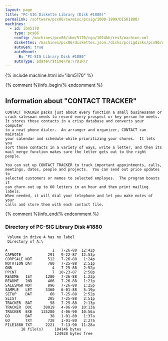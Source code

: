 ```yaml
---
layout: page
title: "PC-SIG Diskette Library (Disk #1880)"
permalink: /software/pcx86/sw/misc/pcsig/1000-1999/DISK1880/
machines:
  - id: ibm5170
    type: pcx86
    config: /machines/pcx86/ibm/5170/cga/1024kb/rev3/machine.xml
    diskettes: /machines/pcx86/diskettes.json,/disks/pcsigdisks/pcx86/diskettes.json
    autoGen: true
    autoMount:
      B: "PC-SIG Library Disk #1880"
    autoType: $date\r$time\rB:\rDIR\r
---
```


{% include machine.html id="ibm5170" %}

{% comment %}info_begin{% endcomment %}

## Information about "CONTACT  TRACKER"

    CONTACT TRACKER packs just about every function a small businessman or
    crack salesman needs to record every prospect or key person he meets.
    It stores those contacts in a crisp database and converts your computer
    to a neat phone dialer.  An arranger and organizer, CONTACT can maintain
    your calendar and schedule while prioritizing your chores.  It lets you
    sort those contacts in a variety of ways, write a letter, and then its
    mail merge function makes sure the letter gets out to the right people.
    
    You can set up CONTACT TRACKER to track important appointments, calls,
    meetings, dates, people and projects.  You can send out price updates to
    selected customers or memos to selected employes.  The program boasts it
    can churn out up to 60 letters in an hour and then print mailing labels.
    When needed, it will dial your telephone and let you make notes of your
    calls and store them with each contact file.
{% comment %}info_end{% endcomment %}


### Directory of PC-SIG Library Disk #1880

     Volume in drive A has no label
     Directory of A:\

    A                    1   7-26-88  12:42p
    CAPNOTE            291   9-22-87  12:53p
    CORPSALE NOT       512   7-26-88   1:24p
    NOTATION DAT       780   7-25-88   2:51p
    ONR                  4   7-25-88   2:52p
    PPCNT                7  10-23-87   2:58p
    README   1ST      1280   7-26-88   1:23p
    README   2ND       406   7-26-88   1:21p
    SALESMGR NOT       896   7-26-88   1:25p
    SAMPLE   LET      3360   6-01-88   5:19p
    SETUP    DAT        60   7-25-88   2:52p
    SLIST              205   7-25-88   2:51p
    TRACKER  BAT        58   7-25-88   2:13p
    TRACKER  DOC     38019   4-06-90  10:13a
    TRACKER  EXE    135280   4-06-90  10:56a
    GO       BAT        38   1-01-80   1:37a
    GO       TXT       728   1-01-80   2:27a
    FILE1880 TXT      2221   7-13-90  11:28a
           18 file(s)     184146 bytes
                          124928 bytes free
